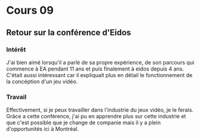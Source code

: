 # Cours 09 
## Retour sur la conférence d'Eidos

### Intérêt
J'ai bien aimé lorsqu'il a parlé de sa propre expérience, de son parcours qui commence à EA pendant 11 ans et puis finalement à eidos depuis 4 ans. C'était aussi intéressant car il expliquait plus en détail le fonctionnement de la concéption d'un jeu vidéo.

### Travail
Effectivement, si je peux travailler dans l'industrie du jeux vidéo, je le ferais. Grâce a cette conférence, j'ai pu en apprendre plus sur cette industrie et que c'est possible que je change de companie mais il y a plein d'opportunités ici à Montréal.
